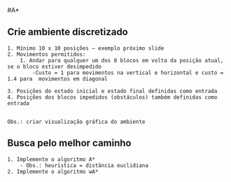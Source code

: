 #A*

## Crie ambiente discretizado 
	1. Mínimo 10 x 10 posições – exemplo próximo slide
	2. Movimentos permitidos: 
		1. Andar para qualquer um dos 8 blocos em volta da posição atual, se o bloco estiver desimpedido
			-Custo = 1 para movimentos na vertical e horizontal e custo = 1.4 para  movimentos em diagonal 
 
	3. Posições do estado inicial e estado final definidas como entrada
	4. Posições dos blocos impedidos (obstáculos) também definidas como entrada

	
	Obs.: criar visualização gráfica do ambiente


## Busca pelo melhor caminho
	1. Implemente o algoritmo A*
		- Obs.: heurística = distância euclidiana
	2. Implemente o algoritmo wA*




